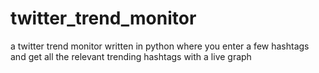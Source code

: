 # twitter_trend_monitor
a twitter trend monitor written in python where you enter a few hashtags and get all the relevant trending hashtags with a live graph
